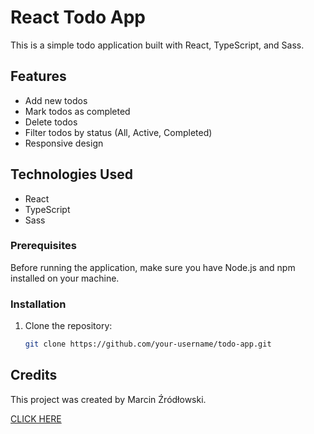 # React Todo App

This is a simple todo application built with React, TypeScript, and Sass.

## Features

- Add new todos
- Mark todos as completed
- Delete todos
- Filter todos by status (All, Active, Completed)
- Responsive design

## Technologies Used

- React
- TypeScript
- Sass

### Prerequisites

Before running the application, make sure you have Node.js and npm installed on your machine.

### Installation

1. Clone the repository:
   ```bash
   git clone https://github.com/your-username/todo-app.git

## Credits

This project was created by Marcin Źródłowski.

[CLICK HERE](https://marcinzrodlowski.github.io/todo-app-project/)
